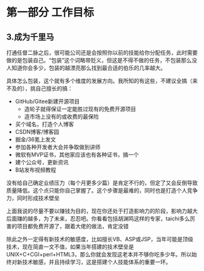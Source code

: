 # 第一部分 工作目标

## 3.成为千里马

打通任督二脉之后，很可能公司还是会按照你以前的技能给你分配任务，此时需要做的是包装自己。“包装”这个词略带贬义，但这是不得不做的任务，不包装那么没人知道你会多少，包装的越漂亮那么找到最合适的伯乐的几率越大。

具体怎么包装，这个就有多个维度的发展方向。我所知的有这些，不建议全搞（来不及的），挑自己擅长的搞：

- GitHub/Gitee新建开源项目
	+ 造轮子就得保证一定能胜过现有的免费开源项目
	+ 造市场上没有的或收费的最保险
- 买个域名，打造个人博客
- CSDN博客/博客园
- 掘金/36氪上发文
- 参加各种开发者大会并争取做到讲师
- 微软有MVP证书，其他家应该也有各种证书，搞一个
- 建个公众号，更新资讯
- B站发布视频教程

没有给自己确定业绩压力（每个月更多少篇）是肯定不行的，但定了又会反倒导致质量降低。这个点只能你自己掌握了。这个步骤是最难的，同时也是打造个人竞争力，同时形成技术壁垒

上面我说的尽量不要以赚钱为目的，现在你还处于打造影响力的阶段，影响力越大后面赚的越多，为了未来，忍忍吧。你看看包括胡渊鸣这样的专家，taichi多么厉害的项目都免费开源了，跟着大佬的做法，肯定没错

除此之外一定得有新技术的敏感度，比如擅长VB、ASP或JSP，当年可能是顶级技术，现在简直一文不值，如果当年搭建的技术壁垒是UNIX+C+CGI+perl+HTML3，那么你就会发现这老本并不够你吃多少年。所以始终对新技术敏感，并且持续学习，这是搭建个人技能体系的重要一环。
